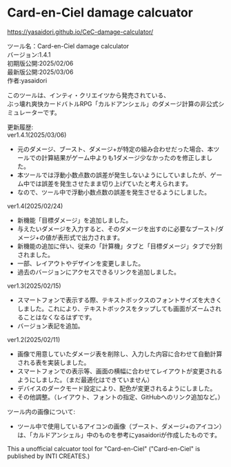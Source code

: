 # Card-en-Ciel damage calcuator

https://yasaidori.github.io/CeC-damage-calculator/

ツール名：Card-en-Ciel damage calculator\
バージョン:1.4.1\
初期版公開:2025/02/06\
最新版公開:2025/03/06\
作者:yasaidori

このツールは、インティ・クリエイツから発売されている、\
ぶっ壊れ爽快カードバトルRPG「カルドアンシェル」のダメージ計算の非公式シミュレーターです。


更新履歴:\
ver1.4.1(2025/03/06)
- 元のダメージ、ブースト、ダメージ+が特定の組み合わせだった場合、本ツールでの計算結果がゲーム中よりも1ダメージ少なかったのを修正しました。
- 本ツールでは浮動小数点数の誤差が発生しないようにしていましたが、ゲーム中では誤差を発生させたまま切り上げていたと考えられます。
- なので、ツール中で浮動小数点数の誤差を発生させるようにしました。

ver1.4(2025/02/24)
- 新機能「目標ダメージ」を追加しました。
- 与えたいダメージを入力すると、そのダメージを出すのに必要なブースト/ダメージ+の値が表形式で出力されます。
- 新機能の追加に伴い、従来の「計算機」タブと「目標ダメージ」タブで分割されました。
- 一部、レイアウトやデザインを変更しました。
- 過去のバージョンにアクセスできるリンクを追加しました。

ver1.3(2025/02/15)
- スマートフォンで表示する際、テキストボックスのフォントサイズを大きくしました。これにより、テキストボックスをタップしても画面がズームされることはなくなるはずです。
- バージョン表記を追加。


ver1.2(2025/02/11)
- 画像で用意していたダメージ表を削除し、入力した内容に合わせて自動計算される表を実装しました。
- スマートフォンでの表示等、画面の横幅に合わせてレイアウトが変更されるようにしました。（まだ最適化はできていません）
- デバイスのダークモード設定により、配色が変更されるようにしました。
- その他調整。（レイアウト、フォントの指定、GitHubへのリンク追加など。）

ツール内の画像について:
- ツール中で使用しているアイコンの画像（ブースト、ダメージ+のアイコン）は、「カルドアンシェル」中のものを参考にyasaidoriが作成したものです。

This a unofficial calcuator tool for "Card-en-Ciel" ("Card-en-Ciel" is published by INTI CREATES.)
